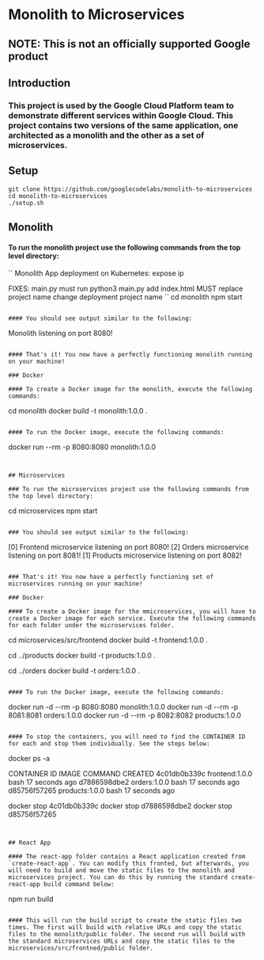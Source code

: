 # Monolith to Microservices

## NOTE: This is not an officially supported Google product

## Introduction

### This project is used by the Google Cloud Platform team to demonstrate different services within Google Cloud. This project contains two versions of the same application, one architected as a monolith and the other as a set of microservices.

## Setup

```
git clone https://github.com/googlecodelabs/monolith-to-microservices
cd monolith-to-microservices
./setup.sh
```

## Monolith

#### To run the monolith project use the following commands from the top level directory:

``
Monolith App deployment on Kubernetes: expose ip

FIXES: main.py
must run python3 main.py
add index.html
MUST replace project name change deployment project name
``
cd monolith
npm start
```

#### You should see output similar to the following:

```
Monolith listening on port 8080!
```

#### That's it! You now have a perfectly functioning monolith running on your machine!

### Docker

#### To create a Docker image for the monolith, execute the following commands:

```
cd monolith
docker build -t monolith:1.0.0 .
```

#### To run the Docker image, execute the following commands:

```
docker run --rm -p 8080:8080 monolith:1.0.0
```


## Microservices

### To run the microservices project use the following commands from the top level directory:

```
cd microservices
npm start
```

### You should see output similar to the following:

```
[0] Frontend microservice listening on port 8080!
[2] Orders microservice listening on port 8081!
[1] Products microservice listening on port 8082!
```

### That's it! You now have a perfectly functioning set of microservices running on your machine!

### Docker

#### To create a Docker image for the mmicroservices, you will have to create a Docker image for each service. Execute the following commands for each folder under the microservices folder.

```
cd microservices/src/frontend
docker build -t frontend:1.0.0 .

cd ../products
docker build -t products:1.0.0 .

cd ../orders
docker build -t orders:1.0.0 .
```

#### To run the Docker image, execute the following commands:

```
docker run -d --rm -p 8080:8080 monolith:1.0.0
docker run -d --rm -p 8081:8081 orders:1.0.0
docker run -d --rm -p 8082:8082 products:1.0.0
```

#### To stop the containers, you will need to find the CONTAINER ID for each and stop them individually. See the steps below:

```
docker ps -a

CONTAINER ID        IMAGE                        COMMAND                CREATED
4c01db0b339c        frontend:1.0.0               bash                   17 seconds ago
d7886598dbe2        orders:1.0.0                 bash                   17 seconds ago
d85756f57265        products:1.0.0               bash                   17 seconds ago

docker stop 4c01db0b339c
docker stop d7886598dbe2
docker stop d85756f57265
```


## React App

#### The react-app folder contains a React application created from `create-react-app`. You can modify this fronted, but afterwards, you will need to build and move the static files to the monolith and microservices project. You can do this by running the standard create-react-app build command below:

```
npm run build
```

#### This will run the build script to create the static files two times. The first will build with relative URLs and copy the static files to the monolith/public folder. The second run will build with the standard microservices URLs and copy the static files to the microservices/src/frontned/public folder.
